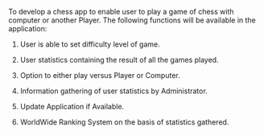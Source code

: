 To develop a chess app to enable user to play a game of chess with computer or another Player. The following functions will be available in the application:

1. User is able to set difficulty level of game.

2. User statistics containing the result of all the games played.

3. Option to either play versus Player or Computer.

4. Information gathering of user statistics by Administrator.

5. Update Application if Available.

6. WorldWide Ranking System on the basis of statistics gathered.
